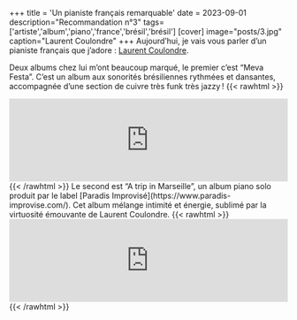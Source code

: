 +++
title = 'Un pianiste français remarquable'
date = 2023-09-01
description="Recommandation n°3"
tags=['artiste','album','piano','france','brésil','brésil']
[cover]
image="posts/3.jpg"
caption="Laurent Coulondre"
+++
Aujourd’hui, je vais vous parler d’un pianiste français que j’adore : [Laurent Coulondre](https://fr.wikipedia.org/wiki/Laurent_Coulondre).

Deux albums chez lui m’ont beaucoup marqué, le premier c’est “Meva Festa”. C’est un album aux sonorités brésiliennes rythmées et dansantes, accompagnée d’une section de cuivre très funk très jazzy !
{{< rawhtml >}}
<iframe width="100%" height="150" src="https://odesli.co/embed/?url=https%3A%2F%2Falbum.link%2Fn6gsf5zvvjh0h&theme=light" frameborder="0" allowfullscreen sandbox="allow-same-origin allow-scripts allow-presentation allow-popups allow-popups-to-escape-sandbox" allow="clipboard-read; clipboard-write"></iframe>
{{< /rawhtml >}}
Le second est “A trip in Marseille”, un album piano solo produit par le label [Paradis Improvisé](https://www.paradis-improvise.com/). Cet album mélange intimité et énergie, sublimé par la virtuosité émouvante de Laurent Coulondre.
{{< rawhtml >}}
<iframe width="100%" height="150" src="https://odesli.co/embed/?url=https%3A%2F%2Falbum.link%2Fjhsj8rkhckz6q&theme=light" frameborder="0" allowfullscreen sandbox="allow-same-origin allow-scripts allow-presentation allow-popups allow-popups-to-escape-sandbox" allow="clipboard-read; clipboard-write"></iframe>
{{< /rawhtml >}}